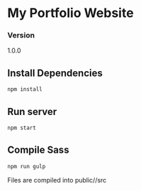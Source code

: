 # My Portfolio Website

### Version

1.0.0

## Install Dependencies

```bash
npm install 
```

## Run server

```bash
npm start 
```

## Compile Sass

```bash
npm run gulp
```

Files are compiled into public//src
